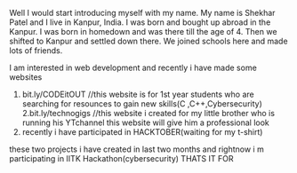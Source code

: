 Well I would start introducing myself with my name. My name is Shekhar Patel and I live in Kanpur, India. I was born and bought up abroad in the Kanpur. I was born in homedown and was there till the age of 4. Then we shifted to Kanpur and settled down there. We joined schools here and made lots of friends.


I am interested in web development and recently i have made some websites 
1. bit.ly/CODEitOUT //this website is for 1st year students who are searching for resounces to gain new skills(C ,C++,Cybersecurity)
2.bit.ly/technogigs //this website i created for my little brother who is running his YTchannel this website will give him a professional look
3. recently i have participated in HACKTOBER(waiting for my t-shirt)

these two projects i have created in last two months and rightnow i m participating in IITK Hackathon(cybersecurity) 
 THATS IT FOR 
